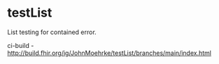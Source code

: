 # testList

List testing for contained error.

ci-build - http://build.fhir.org/ig/JohnMoehrke/testList/branches/main/index.html


